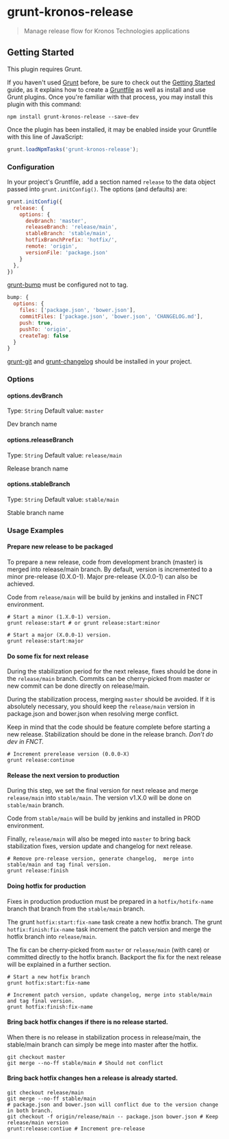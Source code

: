 # grunt-kronos-release

> Manage release flow for Kronos Technologies applications

## Getting Started
This plugin requires Grunt.

If you haven't used [Grunt](http://gruntjs.com/) before, be sure to check out the [Getting Started](http://gruntjs.com/getting-started) guide, as it explains how to create a [Gruntfile](http://gruntjs.com/sample-gruntfile) as well as install and use Grunt plugins. Once you're familiar with that process, you may install this plugin with this command:

```shell
npm install grunt-kronos-release --save-dev
```

Once the plugin has been installed, it may be enabled inside your Gruntfile with this line of JavaScript:

```js
grunt.loadNpmTasks('grunt-kronos-release');
```

### Configuration
In your project's Gruntfile, add a section named `release` to the data object passed into `grunt.initConfig()`.  The options (and defaults) are:

```js
grunt.initConfig({
  release: {
    options: {
      devBranch: 'master',
      releaseBranch: 'release/main',
      stableBranch: 'stable/main',
      hotfixBranchPrefix: 'hotfix/',
      remote: 'origin',
      versionFile: 'package.json'
    }
  },
})
```

[grunt-bump](https://www.npmjs.org/package/grunt-bump) must be configured not to tag.

```js
bump: {
  options: {
    files: ['package.json', 'bower.json'],
    commitFiles: ['package.json', 'bower.json', 'CHANGELOG.md'],
    push: true,
    pushTo: 'origin',
    createTag: false 
  }
}
```

[grunt-git](https://www.npmjs.org/package/grunt-git) and [grunt-changelog](https://www.npmjs.org/package/grunt-changelog) should be installed in your project.

### Options

#### options.devBranch
Type: `String`
Default value: `master`

Dev branch name

#### options.releaseBranch
Type: `String`
Default value: `release/main`

Release branch name

#### options.stableBranch
Type: `String`
Default value: `stable/main`

Stable branch name


### Usage Examples

#### Prepare new release to be packaged

To prepare a new release, code from development branch (master) is merged into release/main branch.  By default, version is incremented to a minor pre-release (0.X.0-1).  Major pre-release (X.0.0-1) can also be achieved.

Code from `release/main` will be build by jenkins and installed in FNCT environment.


```
# Start a minor (1.X.0-1) version.
grunt release:start # or grunt release:start:minor

# Start a major (X.0.0-1) version.
grunt release:start:major
```

#### Do some fix for next release

During the stabilization period for the next release, fixes should be done in the `release/main` branch. Commits can be cherry-picked from master or new commit can be done directly on release/main.

During the stabilization process, merging `master` should be avoided. If it is absolutely necessary, you should keep the `release/main` version in package.json and bower.json when resolving merge conflict. 

Keep in mind that the code should be feature complete before starting a new release.  Stabilization should be done in the release branch. *Don’t do dev in FNCT.*


```
# Increment prerelease version (0.0.0-X)
grunt release:continue
```

 
#### Release the next version to production

During this step, we set the final version for next release and merge `release/main` into `stable/main`.  The version v1.X.0 will be done on `stable/main` branch.

Code from `stable/main` will be build by jenkins and installed in PROD environment.

Finally, `release/main` will also be meged into `master` to bring back stabilization fixes, version update and changelog for next release.


```
# Remove pre-release version, generate changelog,  merge into stable/main and tag final version.
grunt release:finish
```

#### Doing hotfix for production

Fixes in production production must be prepared in a `hotfix/hotifx-name` branch that branch from the `stable/main` branch.

The grunt `hotfix:start:fix-name` task create a new hotfix branch.  The grunt `hotfix:finish:fix-name` task increment the patch version and merge the hotfix branch into `release/main`.

The fix can be cherry-picked from `master` or `release/main` (with care) or committed directly to the hotfix branch.  Backport the fix for the next release will be explained in a further section.


```
# Start a new hotfix branch
grunt hotfix:start:fix-name

# Increment patch version, update changelog, merge into stable/main and tag final version.
grunt hotfix:finish:fix-name
```

#### Bring back hotfix changes if there is no release started.

When there is no release in stabilization process in release/main,  the stable/main branch can simply be mege into master after the hotfix.

```
git checkout master
git merge --no-ff stable/main # Should not conflict
```

#### Bring back hotfix changes hen a release is already started.

```
git checkout release/main
git merge --no-ff stable/main
# package.json and bower.json will conflict due to the version change in both branch.
git checkout -f origin/release/main -- package.json bower.json # Keep release/main version
grunt:release:contiue # Increment pre-release
```

